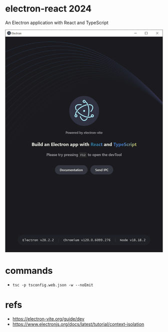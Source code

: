 # electron-react 2024

An Electron application with React and TypeScript

![](./src/renderer/src/assets/previews/2024-02-09_19-46-53.png)

# commands

* ```tsc -p tsconfig.web.json -w --noEmit```

# refs
* https://electron-vite.org/guide/dev
* https://www.electronjs.org/docs/latest/tutorial/context-isolation